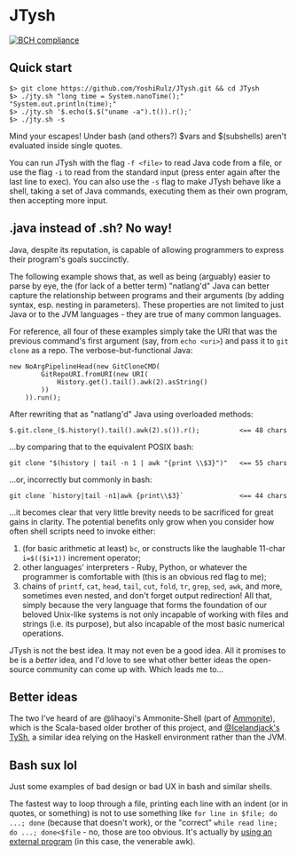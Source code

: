 # JTysh
[![BCH compliance](https://bettercodehub.com/edge/badge/YoshiRulz/JTysh?branch=master)](https://bettercodehub.com/)

## Quick start
```
$> git clone https://github.com/YoshiRulz/JTysh.git && cd JTysh
$> ./jty.sh "long time = System.nanoTime();" "System.out.println(time);"
$> ./jty.sh '$.echo($.$("uname -a").t()).r();'
$> ./jty.sh -s
```
Mind your escapes! Under bash (and others?) $vars and $(subshells) aren't evaluated inside single quotes.

You can run JTysh with the flag `-f <file>` to read Java code from a file, or use the flag `-i` to read from the standard input (press enter again after the last line to exec). You can also use the `-s` flag to make JTysh behave like a shell, taking a set of Java commands, executing them as their own program, then accepting more input.

## .java instead of .sh? No way!
Java, despite its reputation, is capable of allowing programmers to express their program's goals succinctly.

The following example shows that, as well as being (arguably) easier to parse by eye, the (for lack of a better term) "natlang'd" Java can better capture the relationship between programs and their arguments (by adding syntax, esp. nesting in parameters).
These properties are not limited to just Java or to the JVM languages - they are true of many common languages.

For reference, all four of these examples simply take the URI that was the previous command's first argument (say, from `echo <uri>`) and pass it to `git clone` as a repo. The verbose-but-functional Java:
```
new NoArgPipelineHead(new GitCloneCMD(
		GitRepoURI.fromURI(new URI(
			History.get().tail().awk(2).asString()
		))
	)).run();
```
After rewriting that as "natlang'd" Java using overloaded methods:
```
$.git.clone_($.history().tail().awk(2).s()).r();          <== 48 chars
```
...by comparing that to the equivalent POSIX bash:
```
git clone "$(history | tail -n 1 | awk "{print \\$3}")"   <== 55 chars
```
...or, incorrectly but commonly in bash:
```
git clone `history|tail -n1|awk {print\\$3}`              <== 44 chars
```
...it becomes clear that very little brevity needs to be sacrificed for great gains in clarity.
The potential benefits only grow when you consider how often shell scripts need to invoke either:
1. (for basic arithmetic at least) `bc`, or constructs like the laughable 11-char `i=$(($i+1))` increment operator;
2. other languages' interpreters - Ruby, Python, or whatever the programmer is comfortable with (this is an obvious red flag to me);
3. chains of `printf`, `cat`, `head`, `tail`, `cut`, `fold`, `tr`, `grep`, `sed`, `awk`, and more, sometimes even nested, and don't forget output redirection!
All that, simply because the very language that forms the foundation of our beloved Unix-like systems is not only incapable of working with files and strings (i.e. its purpose), but also incapable of the most basic numerical operations.

JTysh is not the best idea. It may not even be a good idea. All it promises to be is a *better* idea, and I'd love to see what other better ideas the open-source community can come up with. Which leads me to...

## Better ideas
The two I've heard of are @lihaoyi's Ammonite-Shell (part of [Ammonite](https://github.com/lihaoyi/ammonite)), which is the Scala-based older brother of this project, and [@Icelandjack's TySh](https://github.com/Icelandjack/TySh), a similar idea relying on the Haskell environment rather than the JVM.

## Bash sux lol
Just some examples of bad design or bad UX in bash and similar shells.

The fastest way to loop through a file, printing each line with an indent (or in quotes, or something) is not to use something like `for line in $file; do ...; done` (because that doesn't work), or the "correct" `while read line; do ...; done<$file` - no, those are too obvious. It's actually by [using an external program](http://www.bashguru.com/2010/05/how-to-read-file-line-by-line-in-shell.html) (in this case, the venerable awk).
